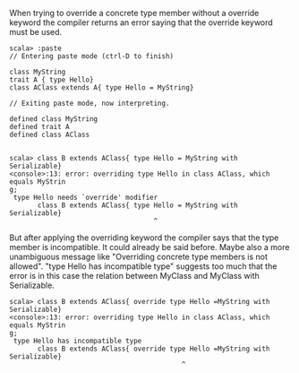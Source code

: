When trying to override a concrete type member without a override keyword the compiler returns an error saying that the override keyword must be used.

```
scala> :paste
// Entering paste mode (ctrl-D to finish)

class MyString
trait A { type Hello}
class AClass extends A{ type Hello = MyString}

// Exiting paste mode, now interpreting.

defined class MyString
defined trait A
defined class AClass


scala> class B extends AClass{ type Hello = MyString with Serializable}
<console>:13: error: overriding type Hello in class AClass, which equals MyStrin
g;
 type Hello needs `override' modifier
       class B extends AClass{ type Hello = MyString with Serializable}
                                    ^
```

But after applying the overriding keyword the compiler says that the type member is incompatible. It could already be said before.
Maybe also a more unambiguous message like "Overriding concrete type members is not allowed".
"type Hello has incompatible type" suggests too much that the error is in this case the relation between MyClass and MyClass with Serializable.
                                   
```
scala> class B extends AClass{ override type Hello =MyString with Serializable}
<console>:13: error: overriding type Hello in class AClass, which equals MyStrin
g;
 type Hello has incompatible type
       class B extends AClass{ override type Hello =MyString with Serializable}
                                           ^
```
